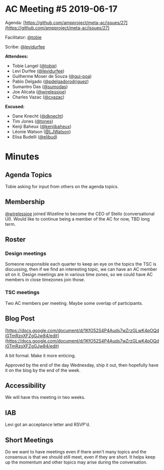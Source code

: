 # AC Meeting #5 2019-06-17

Agenda: [https://github.com/ampproject/meta-ac/issues/27](https://github.com/ampproject/meta-ac/issues/27)

Facilitator: [@tobie][tobie]

Scribe: [@levidurfee][levidurfee]

**Attendees:**

- Tobie Langel ([@tobie][tobie])
- Levi Durfee ([@levidurfee][levidurfee])
- Guilherme Moser de Souza ([@gui-poa][gui-poa])
- Pablo Delgado ([@pdelgadorodriguez][pdelgadorodriguez])
- Sumantro Das ([@sumodas][sumodas])
- Joe Alicata ([@wirelessjoe][wirelessjoe])
- Charles Vazac ([@cvazac][cvazac])

**Excused:**

- Dane Knecht ([@dknecht][dknecht])
- Tim Jones ([@tones][tones])
- Kenji Baheux ([@kenjibaheux][kenjibaheux])
- Léonie Watson ([@LJWatson][LJWatson])
- Elisa Budelli ([@elibud][elibud])

# Minutes

## Agenda Topics

Tobie asking for input from others on the agenda topics.

## Membership

[@wirelessjoe][wirelessjoe] joined Wizeline to become the CEO of Stello (conversational UI). Would like to continue being a member of the AC for now, TBD long term.

## Roster

### Design meetings

Someone responsible each quarter to keep an eye on the topics the TSC is discussing, then if we find an interesting topic, we can have an AC member sit on it. Design meetings are in various time zones, so we could have AC members in close timezones join those.

### TSC meetings

Two AC members per meeting. Maybe some overlap of participants.

## Blog Post

[https://docs.google.com/document/d/1KfO52S4P4Auds7wZrzGLwK4pOQdiGTmRzoXFZgGJw84/edit](https://docs.google.com/document/d/1KfO52S4P4Auds7wZrzGLwK4pOQdiGTmRzoXFZgGJw84/edit)

A bit formal. Make it more enticing.

Approved by the end of the day Wednesday, ship it out, then hopefully have it on the blog by the end of the week.

## Accessibility

We will have this meeting in two weeks.

## IAB

Levi got an acceptance letter and RSVP'd.

## Short Meetings

Do we want to have meetings even if there aren't many topics and the consensus is that we should still meet, even if they are short. It helps keep up the momentum and other topics may arise during the conversation.

[tobie]: https://github.com/tobie
[levidurfee]: https://github.com/levidurfee
[gui-poa]: https://github.com/gui-poa
[pdelgadorodriguez]: https://github.com/pdelgadorodriguez
[sumodas]: https://github.com/sumodas
[wirelessjoe]: https://github.com/wirelessjoe
[cvazac]: https://github.com/cvazac
[dknecht]: https://github.com/dknecht
[tones]: https://github.com/tones
[kenjibaheux]: https://github.com/kenjibaheux
[LJWatson]: https://github.com/LJWatson
[elibud]: https://github.com/elibud

